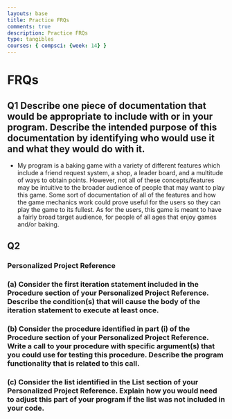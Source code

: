 ```yaml
---
layouts: base
title: Practice FRQs
comments: true
description: Practice FRQs
type: tangibles
courses: { compsci: {week: 14} }
---
```


# FRQs


## Q1 Describe one piece of documentation that would be appropriate to include with or in your program. Describe the intended purpose of this documentation by identifying who would use it and what they would do with it.
- My program is a baking game with a variety of different features which include a friend request system, a shop, a leader board, and a multitude of ways to obtain points. However, not all of these concepts/features may be intuitive to the broader audience of people that may want to play this game. Some sort of documentation of all of the features and how the game mechanics work could prove useful for the users so they can play the game to its fullest. As for the users, this game is meant to have a fairly broad target audience, for people of all ages that enjoy games and/or baking. 

## Q2

### Personalized Project Reference

### (a) Consider the first iteration statement included in the Procedure section of your Personalized Project Reference. Describe the condition(s) that will cause the body of the iteration statement to execute at least once.



### (b) Consider the procedure identified in part (i) of the Procedure section of your Personalized Project Reference. Write a call to your procedure with specific argument(s) that you could use for testing this procedure. Describe the program functionality that is related to this call.

### (c) Consider the list identified in the List section of your Personalized Project Reference. Explain how you would need to adjust this part of your program if the list was not included in your code.